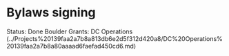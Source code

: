 # Bylaws signing

Status: Done
Boulder Grants: DC Operations (../Projects%20139faa2a7b8a813db6e2d5f312d420a8/DC%20Operations%20139faa2a7b8a80aaaad6faefad450cd6.md)